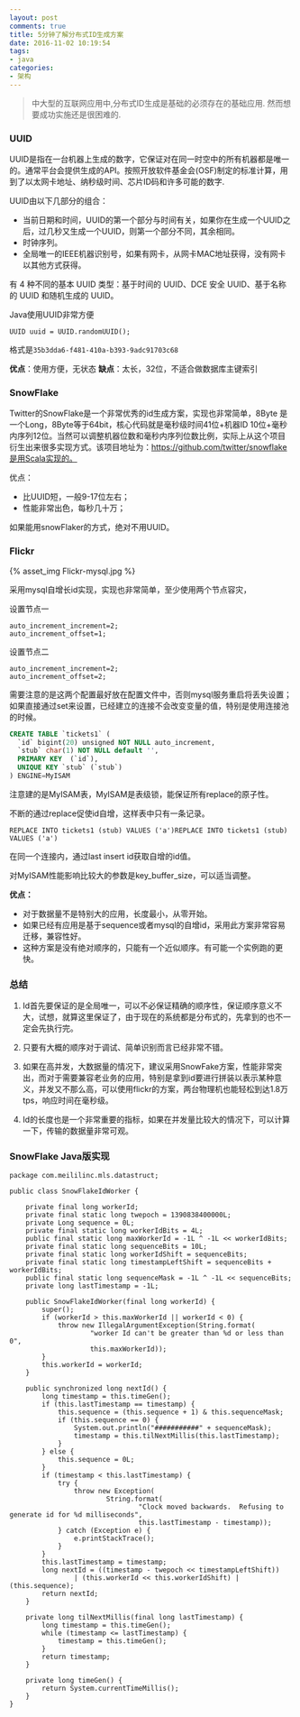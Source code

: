 ```yaml
---
layout: post
comments: true
title: 5分钟了解分布式ID生成方案
date: 2016-11-02 10:19:54
tags:
- java
categories:
- 架构
---
```


> 中大型的互联网应用中,分布式ID生成是基础的必须存在的基础应用. 然而想要成功实施还是很困难的.

<!-- more -->

### UUID

UUID是指在一台机器上生成的数字，它保证对在同一时空中的所有机器都是唯一的。通常平台会提供生成的API。按照开放软件基金会(OSF)制定的标准计算，用到了以太网卡地址、纳秒级时间、芯片ID码和许多可能的数字.
 
UUID由以下几部分的组合：
- 当前日期和时间，UUID的第一个部分与时间有关，如果你在生成一个UUID之后，过几秒又生成一个UUID，则第一个部分不同，其余相同。
- 时钟序列。
- 全局唯一的IEEE机器识别号，如果有网卡，从网卡MAC地址获得，没有网卡以其他方式获得。

有 4 种不同的基本 UUID 类型：基于时间的 UUID、DCE 安全 UUID、基于名称的 UUID 和随机生成的 UUID。

Java使用UUID非常方便

    UUID uuid = UUID.randomUUID();
    
格式是`35b3dda6-f481-410a-b393-9adc91703c68`
 
**优点**：使用方便，无状态
**缺点**：太长，32位，不适合做数据库主键索引


### SnowFlake
Twitter的SnowFlake是一个非常优秀的id生成方案，实现也非常简单，8Byte 是一个Long，8Byte等于64bit，核心代码就是毫秒级时间41位+机器ID 10位+毫秒内序列12位。当然可以调整机器位数和毫秒内序列位数比例，实际上从这个项目衍生出来很多实现方式。该项目地址为：https://github.com/twitter/snowflake是用Scala实现的。

优点：

- 比UUID短，一般9-17位左右；
- 性能非常出色，每秒几十万；

如果能用snowFlaker的方式，绝对不用UUID。

### Flickr

{% asset_img Flickr-mysql.jpg %}

采用mysql自增长id实现，实现也非常简单，至少使用两个节点容灾，

设置节点一

    auto_increment_increment=2;
    auto_increment_offset=1;

设置节点二

    auto_increment_increment=2;
    auto_increment_offset=2;

需要注意的是这两个配置最好放在配置文件中，否则mysql服务重启将丢失设置；如果直接通过set来设置，已经建立的连接不会改变变量的值，特别是使用连接池的时候。

```sql 分表在两个库里面建表
CREATE TABLE `tickets1` (
  `id` bigint(20) unsigned NOT NULL auto_increment,
  `stub` char(1) NOT NULL default '',
  PRIMARY KEY  (`id`),
  UNIQUE KEY `stub` (`stub`)
) ENGINE=MyISAM
```

注意建的是MyISAM表，MyISAM是表级锁，能保证所有replace的原子性。

不断的通过replace促使id自增，这样表中只有一条记录。
    
    REPLACE INTO tickets1 (stub) VALUES ('a')REPLACE INTO tickets1 (stub) VALUES ('a')

在同一个连接内，通过last insert id获取自增的id值。

对MyISAM性能影响比较大的参数是key_buffer_size，可以适当调整。

**优点：**

- 对于数据量不是特别大的应用，长度最小，从零开始。
- 如果已经有应用是基于sequence或者mysql的自增id，采用此方案非常容易迁移，兼容性好。
- 这种方案是没有绝对顺序的，只能有一个近似顺序。有可能一个实例跑的更快。
 
### 总结

1. Id首先要保证的是全局唯一，可以不必保证精确的顺序性，保证顺序意义不大，试想，就算这里保证了，由于现在的系统都是分布式的，先拿到的也不一定会先执行完。

2. 只要有大概的顺序对于调试、简单识别而言已经非常不错。

3. 如果在高并发，大数据量的情况下，建议采用SnowFake方案，性能非常突出，而对于需要兼容老业务的应用，特别是拿到id要进行拼装以表示某种意义，并发又不那么高，可以使用flickr的方案，两台物理机也能轻松到达1.8万tps，响应时间在毫秒级。

4. Id的长度也是一个非常重要的指标，如果在并发量比较大的情况下，可以计算一下，传输的数据量非常可观。
 
### SnowFlake Java版实现

```
package com.meililinc.mls.datastruct;

public class SnowFlakeIdWorker {

    private final long workerId;
    private final static long twepoch = 1390838400000L;
    private Long sequence = 0L;
    private final static long workerIdBits = 4L;
    public final static long maxWorkerId = -1L ^ -1L << workerIdBits;
    private final static long sequenceBits = 10L;
    private final static long workerIdShift = sequenceBits;
    private final static long timestampLeftShift = sequenceBits + workerIdBits;
    public final static long sequenceMask = -1L ^ -1L << sequenceBits;
    private long lastTimestamp = -1L;

    public SnowFlakeIdWorker(final long workerId) {
        super();
        if (workerId > this.maxWorkerId || workerId < 0) {
            throw new IllegalArgumentException(String.format(
                    "worker Id can't be greater than %d or less than 0",
                    this.maxWorkerId));
        }
        this.workerId = workerId;
    }

    public synchronized long nextId() {
        long timestamp = this.timeGen();
        if (this.lastTimestamp == timestamp) {
            this.sequence = (this.sequence + 1) & this.sequenceMask;
            if (this.sequence == 0) {
                System.out.println("###########" + sequenceMask);
                timestamp = this.tilNextMillis(this.lastTimestamp);
            }
        } else {
            this.sequence = 0L;
        }
        if (timestamp < this.lastTimestamp) {
            try {
                throw new Exception(
                        String.format(
                                "Clock moved backwards.  Refusing to generate id for %d milliseconds",
                                this.lastTimestamp - timestamp));
            } catch (Exception e) {
                e.printStackTrace();
            }
        }
        this.lastTimestamp = timestamp;
        long nextId = ((timestamp - twepoch << timestampLeftShift))
                | (this.workerId << this.workerIdShift) | (this.sequence);
        return nextId;
    }

    private long tilNextMillis(final long lastTimestamp) {
        long timestamp = this.timeGen();
        while (timestamp <= lastTimestamp) {
            timestamp = this.timeGen();
        }
        return timestamp;
    }

    private long timeGen() {
        return System.currentTimeMillis();
    }
}
``` 
 
 
 
